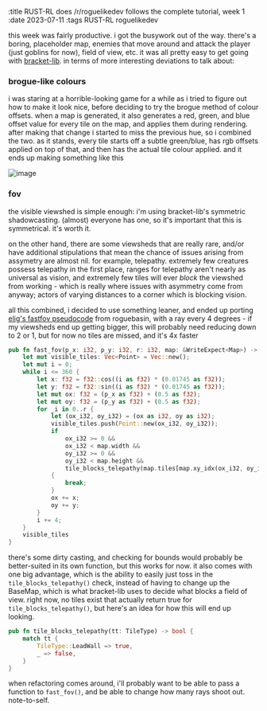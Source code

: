 :title RUST-RL does /r/roguelikedev follows the complete tutorial, week 1
:date 2023-07-11
:tags RUST-RL roguelikedev

this week was fairly productive. i got the busywork out of the way. there's a boring, placeholder map, enemies that move around and attack the player (just goblins for now), field of view, etc. it was all pretty easy to get going with [bracket-lib][bracket-lib]. in terms of more interesting deviations to talk about:

### brogue-like colours

i was staring at a horrible-looking game for a while as i tried to figure out how to make it look nice, before deciding to try the brogue method of colour offsets. when a map is generated, it also generates a red, green, and blue offset value for every tile on the map, and applies them during rendering. after making that change i started to miss the previous hue, so i combined the two. as it stands, every tile starts off a subtle green/blue, has rgb offsets applied on top of that, and then has the actual tile colour applied. and it ends up making something like this

![image](/broguelike-colours.png)

### fov

the visible viewshed is simple enough: i'm using bracket-lib's symmetric shadowcasting. (almost) everyone has one, so it's important that this is symmetrical. it's worth it.

on the other hand, there are some viewsheds that are really rare, and/or have additional stipulations that mean the chance of issues arising from assymetry are almost nil. for example, telepathy. extremely few creatures possess telepathy in the first place, ranges for telepathy aren't nearly as universal as vision, and extremely few tiles will ever *block* the viewshed from working - which is really where issues with asymmetry come from anyway; actors of varying distances to a corner which is blocking vision.

all this combined, i decided to use something leaner, and ended up porting [elig's fastfov pseudocode][eligloscode] from roguebasin, with a ray every 4 degrees - if my viewsheds end up getting bigger, this will probably need reducing down to 2 or 1, but for now no tiles are missed, and it's 4x faster

```rust
pub fn fast_fov(p_x: i32, p_y: i32, r: i32, map: &WriteExpect<Map>) -> Vec<Point> {
    let mut visible_tiles: Vec<Point> = Vec::new();
    let mut i = 0;
    while i <= 360 {
        let x: f32 = f32::cos((i as f32) * (0.01745 as f32));
        let y: f32 = f32::sin((i as f32) * (0.01745 as f32));
        let mut ox: f32 = (p_x as f32) + (0.5 as f32);
        let mut oy: f32 = (p_y as f32) + (0.5 as f32);
        for _i in 0..r {
            let (ox_i32, oy_i32) = (ox as i32, oy as i32);
            visible_tiles.push(Point::new(ox_i32, oy_i32));
            if
                ox_i32 >= 0 &&
                ox_i32 < map.width &&
                oy_i32 >= 0 &&
                oy_i32 < map.height &&
                tile_blocks_telepathy(map.tiles[map.xy_idx(ox_i32, oy_i32)])
            {
                break;
            }
            ox += x;
            oy += y;
        }
        i += 4;
    }
    visible_tiles
}
```

there's some dirty casting, and checking for bounds would probably be better-suited in its own function, but this works for now. it also comes with one big advantage, which is the ability to easily just toss in the `tile_blocks_telepathy()` check, instead of having to change up the BaseMap, which is what bracket-lib uses to decide what blocks a field of view. right now, no tiles exist that actually return true for `tile_blocks_telepathy()`, but here's an idea for how this will end up looking.


```rust
pub fn tile_blocks_telepathy(tt: TileType) -> bool {
    match tt {
        TileType::LeadWall => true,
        _ => false,
    }
}
```

when refactoring comes around, i'll probably want to be able to pass a function to `fast_fov()`, and be able to change how many rays shoot out. note-to-self.

[eligloscode]: https://www.roguebasin.com/index.php/Eligloscode
[bracket-lib]: https://github.com/amethyst/bracket-lib/